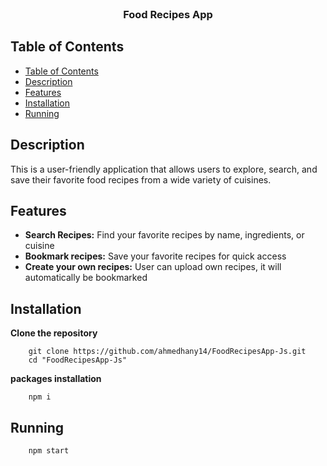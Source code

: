 <br />
<p align="center">

  <h3 align="center">Food Recipes App</h3>
</p>


## Table of Contents

- [Table of Contents](#table-of-contents)
- [Description](#description)
- [Features](#features)
- [Installation](#installation)
- [Running](#running)
## Description

This is a user-friendly application that allows users to explore, search, and save their favorite food recipes from a wide variety of cuisines.

## Features

* **Search Recipes:** Find your favorite recipes by name, ingredients, or cuisine
* **Bookmark recipes:** Save your favorite recipes for quick access
* **Create your own recipes:** User can upload own recipes, it will automatically be bookmarked

## Installation

**Clone the repository**

        git clone https://github.com/ahmedhany14/FoodRecipesApp-Js.git
        cd "FoodRecipesApp-Js"

**packages installation**

        npm i

## Running

        npm start